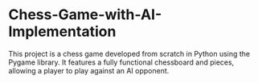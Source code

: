 # Chess-Game-with-AI-Implementation
This project is a chess game developed from scratch in Python using the Pygame library. It features a fully functional chessboard and pieces, allowing a player to play against an AI opponent.
